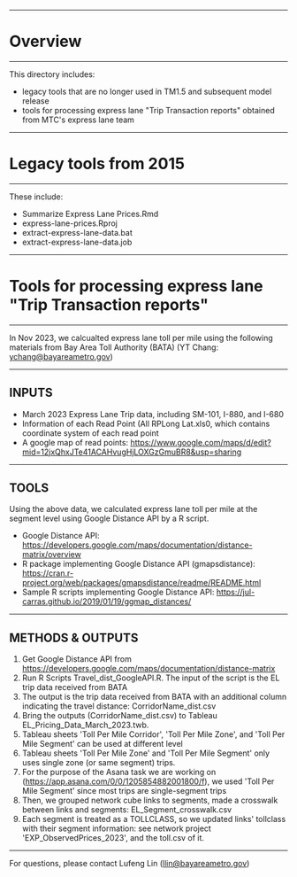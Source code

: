 --------------------
# Overview
-------------------

This directory includes: 
- legacy tools that are no longer used in TM1.5 and subsequent model release
- tools for processing express lane "Trip Transaction reports" obtained from MTC's express lane team

--------------------
# Legacy tools from 2015
-------------------
These include:
* Summarize Express Lane Prices.Rmd
* express-lane-prices.Rproj
* extract-express-lane-data.bat
* extract-express-lane-data.job

--------------------
# Tools for processing express lane "Trip Transaction reports"
--------------------
In Nov 2023, we calcualted express lane toll per mile using the following materials from Bay Area Toll Authority (BATA) (YT Chang: ychang@bayareametro.gov)

--------------------
INPUTS
--------------------
- March 2023 Express Lane Trip data, including SM-101, I-880, and I-680
- Information of each Read Point (All RPLong Lat.xls0, which contains coordinate system of each read point
- A google map of read points: https://www.google.com/maps/d/edit?mid=12jxQhxJTe41ACAHvugHjLOXGzGmuBR8&usp=sharing

--------------------
TOOLS
--------------------
Using the above data, we calculated express lane toll per mile at the segment level using Google Distance API by a R script.
- Google Distance API: https://developers.google.com/maps/documentation/distance-matrix/overview
- R package implementing Google Distance API (gmapsdistance): https://cran.r-project.org/web/packages/gmapsdistance/readme/README.html
- Sample R scripts implementing Google Distance API: https://jul-carras.github.io/2019/01/19/ggmap_distances/

--------------------
METHODS & OUTPUTS
--------------------
1. Get Google Distance API from https://developers.google.com/maps/documentation/distance-matrix
2. Run R Scripts Travel_dist_GoogleAPI.R. The input of the script is the EL trip data received from BATA
3. The output is the trip data received from BATA with an additional column indicating the travel distance: CorridorName_dist.csv
4. Bring the outputs (CorridorName_dist.csv) to Tableau EL_Pricing_Data_March_2023.twb. 
5. Tableau sheets 'Toll Per Mile Corridor', 'Toll Per Mile Zone', and 'Toll Per Mile Segment' can be used at different level
6. Tableau sheets 'Toll Per Mile Zone' and 'Toll Per Mile Segment' only uses single zone (or same segment) trips.
7. For the purpose of the Asana task we are working on (https://app.asana.com/0/0/1205854882001800/f), we used 'Toll Per Mile Segment' since most trips are single-segment trips
8. Then, we grouped network cube links to segments, made a crosswalk between links and segments: EL_Segment_crosswalk.csv
9. Each segment is treated as a TOLLCLASS, so we updated links' tollclass with their segment information: see network project 'EXP_ObservedPrices_2023', and the toll.csv of it.


--------------------
For questions, please contact Lufeng Lin (llin@bayareametro.gov)
